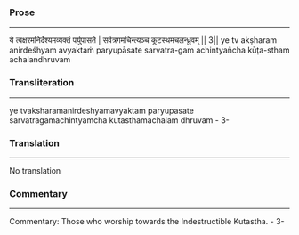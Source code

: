 ### Prose 
 --- 
ये त्वक्षरमनिर्देश्यमव्यक्तं पर्युपासते |
सर्वत्रगमचिन्त्यञ्च कूटस्थमचलन्ध्रुवम् || 3||
ye tv akṣharam anirdeśhyam avyaktaṁ paryupāsate
sarvatra-gam achintyañcha kūṭa-stham achalandhruvam

### Transliteration 
 --- 
ye tvaksharamanirdeshyamavyaktam paryupasate sarvatragamachintyamcha kutasthamachalam dhruvam - 3-

### Translation 
 --- 
No translation

### Commentary 
 --- 
Commentary: Those who worship towards the Indestructible Kutastha. - 3-